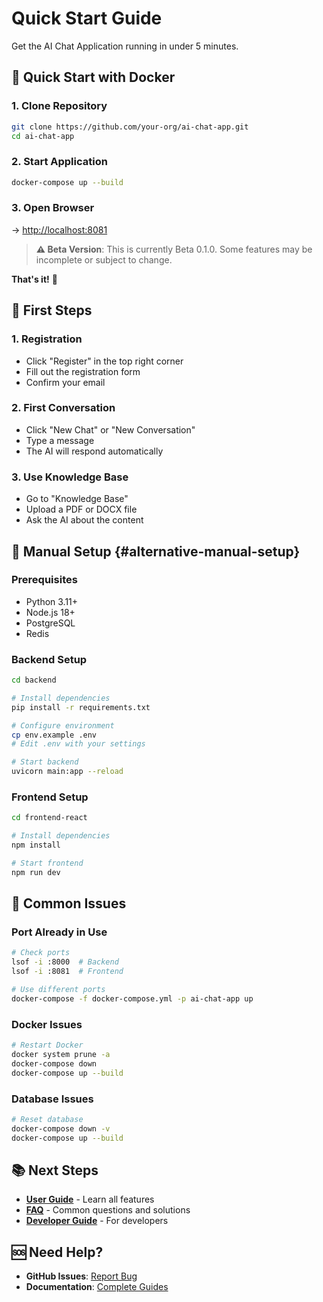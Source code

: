 # Quick Start Guide

Get the AI Chat Application running in under 5 minutes.

## 🚀 Quick Start with Docker

### 1. Clone Repository
```bash
git clone https://github.com/your-org/ai-chat-app.git
cd ai-chat-app
```

### 2. Start Application
```bash
docker-compose up --build
```

### 3. Open Browser
→ [http://localhost:8081](http://localhost:8081)

> **⚠️ Beta Version**: This is currently Beta 0.1.0. Some features may be incomplete or subject to change.

**That's it!** 🎉

## 📝 First Steps

### 1. Registration
- Click "Register" in the top right corner
- Fill out the registration form
- Confirm your email

### 2. First Conversation
- Click "New Chat" or "New Conversation"
- Type a message
- The AI will respond automatically

### 3. Use Knowledge Base
- Go to "Knowledge Base"
- Upload a PDF or DOCX file
- Ask the AI about the content

## 🔧 Manual Setup {#alternative-manual-setup}

### Prerequisites
- Python 3.11+
- Node.js 18+
- PostgreSQL
- Redis

### Backend Setup
```bash
cd backend

# Install dependencies
pip install -r requirements.txt

# Configure environment
cp env.example .env
# Edit .env with your settings

# Start backend
uvicorn main:app --reload
```

### Frontend Setup
```bash
cd frontend-react

# Install dependencies
npm install

# Start frontend
npm run dev
```

## 🐛 Common Issues

### Port Already in Use
```bash
# Check ports
lsof -i :8000  # Backend
lsof -i :8081  # Frontend

# Use different ports
docker-compose -f docker-compose.yml -p ai-chat-app up
```

### Docker Issues
```bash
# Restart Docker
docker system prune -a
docker-compose down
docker-compose up --build
```

### Database Issues
```bash
# Reset database
docker-compose down -v
docker-compose up --build
```

## 📚 Next Steps

- **[User Guide](user-guide.md)** - Learn all features
- **[FAQ](faq.md)** - Common questions and solutions
- **[Developer Guide](developer-guide.md)** - For developers

## 🆘 Need Help?

- **GitHub Issues**: [Report Bug](https://github.com/your-org/ai-chat-app/issues)
- **Documentation**: [Complete Guides](index.md)
